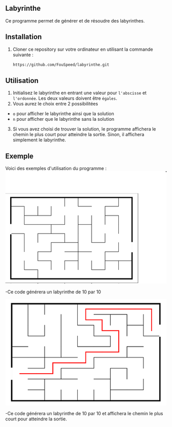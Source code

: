 ## Labyrinthe

Ce programme permet de générer et de résoudre des labyrinthes.

## Installation
1. Cloner ce repository sur votre ordinateur en utilisant la commande suivante :
    ```sh
    https://github.com/FouSpeed/labyrinthe.git
    ```

## Utilisation

1. Initialisez le labyrinthe en entrant une valeur pour `l'abscisse` et `l'ordonnée`. Les deux valeurs doivent être `égales`.
2. Vous aurez le choix entre 2 possibilitées
- `o` pour afficher le labyrinthe ainsi que la solution
- `n` pour afficher que le labyrinthe sans la solution
3. Si vous avez choisi de trouver la solution, le programme affichera le chemin le plus court pour atteindre la sortie. Sinon, il affichera simplement le labyrinthe.


## Exemple

Voici des exemples d'utilisation du programme :
![l'image n'a pas pu être générée](img/sanssolution.png)

-Ce code générera un labyrinthe de 10 par 10

![l'image n'a pas pu être générée](img/avecsolution.png)

-Ce code générera un labyrinthe de 10 par 10 et affichera le chemin le plus court pour atteindre la sortie.


